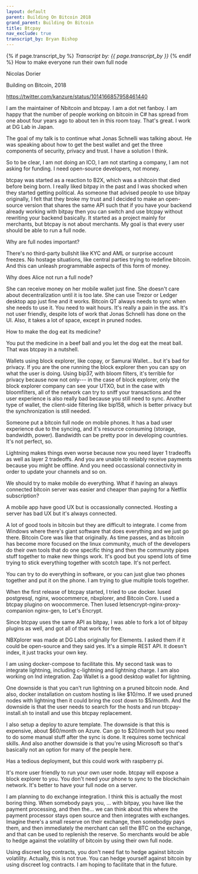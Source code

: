 ```yaml
---
layout: default
parent: Building On Bitcoin 2018
grand_parent: Building On Bitcoin
title: Btcpay
nav_exclude: true
transcript_by: Bryan Bishop
---
```


{% if page.transcript_by %} <i>Transcript by:
{{ page.transcript_by }}</i> {% endif %} How to make everyone run their
own full node

Nicolas Dorier

Building on Bitcoin, 2018

<https://twitter.com/kanzure/status/1014166857958461440>

I am the maintainer of Nbitcoin and btcpay. I am a dot net fanboy. I am
happy that the number of people working on bitcoin in C# has spread from
one about four years ago to about ten in this room toay. That's great. I
work at DG Lab in Japan.

The goal of my talk is to continue what Jonas Schnelli was talking
about. He was speaking about how to get the best wallet and get the
three components of security, privacy and trust. I have a solution I
think.

So to be clear, I am not doing an ICO, I am not starting a company, I am
not asking for funding. I need open-source developers, not money.

btcpay was started as a reaction to B2X, which was a shitcoin that died
before being born. I really liked bitpay in the past and I was shocked
when they started getting political. As someone that advised people to
use bitpay originally, I felt that they broke my trust and I decided to
make an open-source version that shares the same API such that if you
have your backend already working with bitpay then you can switch and
use btcpay without rewriting your backend basically. It started as a
project mainly for merchants, but btcpay is not about merchants. My goal
is that every user should be able to run a full node.

Why are full nodes important?

There's no third-party bullshit like KYC and AML or surprise account
freezes. No hostage situations, like central parties trying to redefine
bitcoin. And this can unleash programmable aspects of this form of
money.

Why does Alice not run a full node?

She can receive money on her mobile wallet just fine. She doesn't care
about decentralization until it is too late. She can use Trezor or
Ledger desktop app just fine and it works. Bitcoin QT always needs to
sync when she needs to use it. You need to wait hours. It's really a
pain in the ass. It's not user friendly, despite lots of work that Jonas
Schnelli has done on the UI. Also, it takes a lot of space, except in
pruned nodes.

How to make the dog eat its medicine?

You put the medicine in a beef ball and you let the dog eat the meat
ball. That was btcpay in a nutshell.

Wallets using block explorer, like copay, or Samurai Wallet... but it's
bad for privacy. If you are the one running the block explorer then you
can spy on what the user is doing. Using bip37, with bloom filters, it's
terrible for privacy because now not only--- in the case of block
explorer, only the block explorer company can see your UTXO, but in the
case with bloomfilters, all of the network can try to sniff your
transactions and the user experience is also really bad because you
still need to sync. Another type of wallet, the client-side filtering
like bip158, which is better privacy but the synchronization is still
needed.

Someone put a bitcoin full node on mobile phones. It has a bad user
experience due to the syncing, and it's resource consuming (storage,
bandwidth, power). Bandwidth can be pretty poor in developing countries.
It's not perfect, so.

Lightning makes things even worse because now you need layer 1 tradeoffs
as well as layer 2 tradeoffs. And you are unable to reliably receive
payments because you might be offline. And you need occassional
connectivity in order to update your channels and so on.

We should try to make mobile do everything. What if having an always
connected bitcoin server was easier and cheaper than paying for a
Netflix subscription?

A mobile app have good UX but is occassionally connected. Hosting a
server has bad UX but it's always connected.

A lot of good tools in bitcoin but they are difficult to integrate. I
come from Windows where there's giant software that does everything and
we just go there. Bitcoin Core was like that originally. As time passes,
and as bitcoin has become more focused on the linux community, much of
the developers do their own tools that do one specific thing and then
the community pipes stuff together to make new things work. It's good
but you spend lots of time trying to stick everything together with
scotch tape. It's not perfect.

You can try to do everything in software, or you can just glue two
phones together and put it on the phone. I am trying to glue multiple
tools together.

When the first release of btcpay started, I tried to use docker. Iused
postgresql, nginx, woocommerce, nbxplorer, and Bitcoin Core. I used a
btcpay plugino on woocommerce. Then Iused
letsencrypt-nginx-proxy-companion nginx-gen, to Let's Encrypt.

Since btcpay uses the same API as bitpay, I was able to fork a lot of
bitpay plugins as well, and got all of that work for free.

NBXplorer was made at DG Labs originally for Elements. I asked them if
it could be open-source and they said yes. It's a simple REST API. It
doesn't index, it just tracks your own key.

I am using docker-compose to facilitate this. My second task was to
integrate lightning, including c-lightning and lightning charge. I am
also working on lnd integration. Zap Wallet is a good desktop wallet for
lightning.

One downside is that you can't run lightning on a pruned bitcoin node.
And also, docker installation on custom hosting is like $10/mo. If we
used pruned nodes with lightning then it could bring the cost down to
$5/month. And the downside is that the user needs to search for the
hosts and run btcpay-install.sh to install and use this btcpay
replacement.

I also setup a deploy to azure template. The downside is that this is
expensive, about $60/month on Azure. Can go to $20/month but you need to
do some manual stuff after the sync is done. It requires some technical
skills. And also another downside is that you're using Microsoft so
that's basically not an option for many of the people here.

Has a tedious deployment, but this could work with raspberry pi.

It's more user friendly to run your own user node. btcpay will expose a
block explorer to you. You don't need your phone to sync to the
blockchain network. It's better to have your full node on a server.

I am planning to do exchange integration. I think this is actually the
most boring thing. When somebody pays you, ... with bitpay, you have
like the payment processing, and then the... we can think about this
where the payment processor stays open source and then integrates with
exchanges. Imagine there's a small reserve on their exchange, then
somebodgy pays them, and then immediately the merchant can sell the BTC
on the exchange, and that can be used to replenish the reserve. So
merchants would be able to hedge against the volatility of bitcoin by
using their own full node.

Using discreet log contracts, you don't need fiat to hedge against
bitcoin volatility. Actually, this is not true. You can hedge yourself
against bitcoin by using discreet log contracts. I am hoping to
facilitate that in the future.

